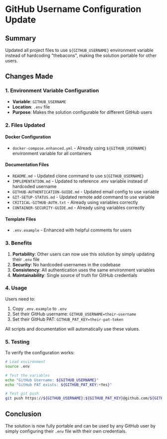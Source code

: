# GitHub Username Configuration Update

## Summary

Updated all project files to use `${GITHUB_USERNAME}` environment variable instead of hardcoding "thebacons", making the solution portable for other users.

## Changes Made

### 1. Environment Variable Configuration
- **Variable**: `GITHUB_USERNAME` 
- **Location**: `.env` file
- **Purpose**: Makes the solution configurable for different GitHub users

### 2. Files Updated

#### Docker Configuration
- `docker-compose.enhanced.yml` - Already using `${GITHUB_USERNAME}` environment variable for all containers

#### Documentation Files
- `README.md` - Updated clone command to use `${GITHUB_USERNAME}`
- `IMPLEMENTATION.md` - Updated to reference .env variable instead of hardcoded username
- `GITHUB-AUTHENTICATION-GUIDE.md` - Updated email config to use variable
- `GIT-SETUP-STATUS.md` - Updated remote add command to use variable
- `CRITICAL-GITHUB-AUTH.txt` - Already using variables correctly
- `CONTAINER-SECURITY-GUIDE.md` - Already using variables correctly

#### Template Files
- `.env.example` - Enhanced with helpful comments for users

### 3. Benefits

1. **Portability**: Other users can now use this solution by simply updating their `.env` file
2. **Security**: No hardcoded usernames in the codebase
3. **Consistency**: All authentication uses the same environment variables
4. **Maintainability**: Single source of truth for GitHub credentials

### 4. Usage

Users need to:
1. Copy `.env.example` to `.env`
2. Set their GitHub username: `GITHUB_USERNAME=their-username`
3. Set their GitHub PAT: `GITHUB_PAT_KEY=their-pat-token`

All scripts and documentation will automatically use these values.

### 5. Testing

To verify the configuration works:
```bash
# Load environment
source .env

# Test the variables
echo "GitHub Username: ${GITHUB_USERNAME}"
echo "GitHub PAT exists: ${GITHUB_PAT_KEY:+Yes}"

# Test git push
git push https://${GITHUB_USERNAME}:${GITHUB_PAT_KEY}@github.com/${GITHUB_USERNAME}/claude-swarm-docker-platform.git main
```

## Conclusion

The solution is now fully portable and can be used by any GitHub user by simply configuring their `.env` file with their own credentials.